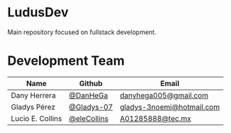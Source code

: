 # LudusDev
Main repository focused on fullstack development.

# Development Team

| Name | Github | Email |
| --- | --- | --- |
| Dany Herrera |[@DanHeGa](https://github.com/DanHeGa) | danyhega005@gmail.com |
| Gladys Pérez | [@Gladys-07](https://github.com/Gladys-07) | gladys-3noemi@hotmail.com |
| Lucio E. Collins | [@eleCollins](https://github.com/eleCollins) | A01285888@tec.mx |
